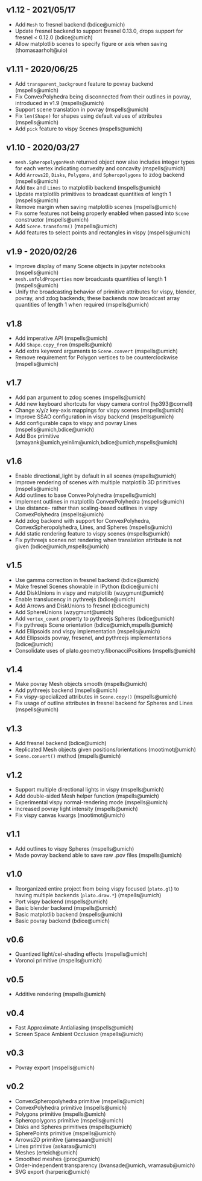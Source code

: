 ## v1.12 - 2021/05/17

- Add `Mesh` to fresnel backend (bdice@umich)
- Update fresnel backend to support fresnel 0.13.0, drops support for fresnel < 0.12.0 (bdice@umich)
- Allow matplotlib scenes to specify figure or axis when saving (thomasaarholt@uio)

## v1.11 - 2020/06/25

- Add `transparent_background` feature to povray backend (mspells@umich)
- Fix ConvexPolyhedra being disconnected from their outlines in povray, introduced in v1.9 (mspells@umich)
- Support scene translation in povray (mspells@umich)
- Fix `len(Shape)` for shapes using default values of attributes (mspells@umich)
- Add `pick` feature to vispy Scenes (mspells@umich)

## v1.10 - 2020/03/27

- `mesh.SpheropolygonMesh` returned object now also includes integer types for each vertex indicating convexity and concavity (mspells@umich)
- Add `Arrows2D`, `Disks`, `Polygons`, and `Spheropolygons` to zdog backend (mspells@umich)
- Add `Box` and `Lines` to matplotlib backend (mspells@umich)
- Update matplotlib primitives to broadcast quantities of length 1 (mspells@umich)
- Remove margin when saving matplotlib scenes (mspells@umich)
- Fix some features not being properly enabled when passed into `Scene` constructor (mspells@umich)
- Add `Scene.transform()` (mspells@umich)
- Add features to select points and rectangles in vispy (mspells@umich)

## v1.9 - 2020/02/26

- Improve display of many Scene objects in jupyter notebooks (mspells@umich)
- `mesh.unfoldProperties` now broadcasts quantities of length 1 (mspells@umich)
- Unify the broadcasting behavior of primitive attributes for vispy, blender, povray, and zdog backends; these backends now broadcast array quantities of length 1 when required (mspells@umich)

## v1.8

- Add imperative API (mspells@umich)
- Add `Shape.copy_from` (mspells@umich)
- Add extra keyword arguments to `Scene.convert` (mspells@umich)
- Remove requirement for Polygon vertices to be counterclockwise (mspells@umich)

## v1.7

- Add pan argument to zdog scenes (mspells@umich)
- Add new keyboard shortcuts for vispy camera control (hp393@cornell)
- Change x/y/z key-axis mappings for vispy scenes (mspells@umich)
- Improve SSAO configuration in vispy backend (mspells@umich)
- Add configurable caps to vispy and povray Lines (mspells@umich,bdice@umich)
- Add Box primitive (amayank@umich,yeinlim@umich,bdice@umich,mspells@umich)

## v1.6

- Enable directional_light by default in all scenes (mspells@umich)
- Improve rendering of scenes with multiple matplotlib 3D primitives (mspells@umich)
- Add outlines to base ConvexPolyhedra (mspells@umich)
- Implement outlines in matplotlib ConvexPolyhedra (mspells@umich)
- Use distance- rather than scaling-based outlines in vispy ConvexPolyhedra (mspells@umich)
- Add zdog backend with support for ConvexPolyhedra, ConvexSpheropolyhedra, Lines, and Spheres (mspells@umich)
- Add static rendering feature to vispy scenes (mspells@umich)
- Fix pythreejs scenes not rendering when translation attribute is not given (bdice@umich,mspells@umich)

## v1.5

- Use gamma correction in fresnel backend (bdice@umich)
- Make fresnel Scenes showable in IPython (bdice@umich)
- Add DiskUnions in vispy and matplotlib (wzygmunt@umich)
- Enable translucency in pythreejs (bdice@umich)
- Add Arrows and DiskUnions to fresnel (bdice@umich)
- Add SphereUnions (wzygmunt@umich)
- Add `vertex_count` property to pythreejs Spheres (bdice@umich)
- Fix pythreejs Scene orientation (bdice@umich,mspells@umich)
- Add Ellipsoids and vispy implementation (mspells@umich)
- Add Ellipsoids povray, fresenel, and pythreejs implementations (bdice@umich)
- Consolidate uses of plato.geometry.fibonacciPositions (mspells@umich)

## v1.4

- Make povray Mesh objects smooth (mspells@umich)
- Add pythreejs backend (mspells@umich)
- Fix vispy-specialized attributes in `Scene.copy()` (mspells@umich)
- Fix usage of outline attributes in fresnel backend for Spheres and Lines (mspells@umich)

## v1.3

- Add fresnel backend (bdice@umich)
- Replicated Mesh objects given positions/orientations (mootimot@umich)
- `Scene.convert()` method (mspells@umich)

## v1.2

- Support multiple directional lights in vispy (mspells@umich)
- Add double-sided Mesh helper function (mspells@umich)
- Experimental vispy normal-rendering mode (mspells@umich)
- Increased povray light intensity (mspells@umich)
- Fix vispy canvas kwargs (mootimot@umich)

## v1.1

- Add outlines to vispy Spheres (mspells@umich)
- Made povray backend able to save raw .pov files (mspells@umich)

## v1.0

- Reorganized entire project from being vispy focused (`plato.gl`) to having multiple backends (`plato.draw.*`) (mspells@umich)
- Port vispy backend (mspells@umich)
- Basic blender backend (mspells@umich)
- Basic matplotlib backend (mspells@umich)
- Basic povray backend (bdice@umich)

## v0.6

- Quantized light/cel-shading effects (mspells@umich)
- Voronoi primitive (mspells@umich)

## v0.5

- Additive rendering (mspells@umich)

## v0.4

- Fast Approximate Antialiasing (mspells@umich)
- Screen Space Ambient Occlusion (mspells@umich)

## v0.3

- Povray export (mspells@umich)

## v0.2

- ConvexSpheropolyhedra primitive (mspells@umich)
- ConvexPolyhedra primitive (mspells@umich)
- Polygons primitive (mspells@umich)
- Spheropolygons primitive (mspells@umich)
- Disks and Spheres primitives (mspells@umich)
- SpherePoints primitive (mspells@umich)
- Arrows2D primitive (jamesaan@umich)
- Lines primitive (askaras@umich)
- Meshes (erteich@umich)
- Smoothed meshes (jproc@umich)
- Order-independent transparency (bvansade@umich, vramasub@umich)
- SVG export (harperic@umich)
